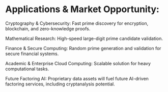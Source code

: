 # Applications & Market Opportunity:

Cryptography & Cybersecurity: Fast prime discovery for encryption, blockchain, and zero-knowledge proofs.

Mathematical Research: High-speed large-digit prime candidate validation.

Finance & Secure Computing: Random prime generation and validation for secure financial systems.

Academic & Enterprise Cloud Computing: Scalable solution for heavy computational tasks.

Future Factoring AI: Proprietary data assets will fuel future AI-driven factoring services, including cryptanalysis potential.

